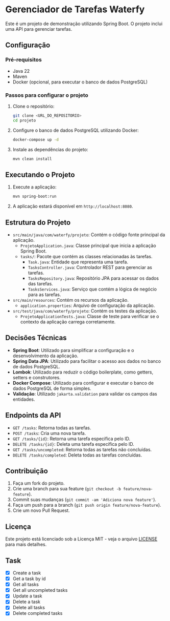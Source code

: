 # Gerenciador de Tarefas Waterfy

Este é um projeto de demonstração utilizando Spring Boot. O projeto inclui uma API para gerenciar tarefas.

## Configuração

### Pré-requisitos

- Java 22
- Maven
- Docker (opcional, para executar o banco de dados PostgreSQL)

### Passos para configurar o projeto

1. Clone o repositório:
    ```sh
    git clone <URL_DO_REPOSITORIO>
    cd projeto
    ```

2. Configure o banco de dados PostgreSQL utilizando Docker:
    ```sh
    docker-compose up -d
    ```

3. Instale as dependências do projeto:
    ```sh
    mvn clean install
    ```

## Executando o Projeto

1. Execute a aplicação:
    ```sh
    mvn spring-boot:run
    ```

2. A aplicação estará disponível em `http://localhost:8080`.

## Estrutura do Projeto

- `src/main/java/com/waterfy/projeto`: Contém o código fonte principal da aplicação.
  - `ProjetoApplication.java`: Classe principal que inicia a aplicação Spring Boot.
  - `tasks/`: Pacote que contém as classes relacionadas às tarefas.
    - `Task.java`: Entidade que representa uma tarefa.
    - `TasksController.java`: Controlador REST para gerenciar as tarefas.
    - `TasksRepository.java`: Repositório JPA para acessar os dados das tarefas.
    - `TasksServices.java`: Serviço que contém a lógica de negócio para as tarefas.
- `src/main/resources`: Contém os recursos da aplicação.
  - `application.properties`: Arquivo de configuração da aplicação.
- `src/test/java/com/waterfy/projeto`: Contém os testes da aplicação.
  - `ProjetoApplicationTests.java`: Classe de teste para verificar se o contexto da aplicação carrega corretamente.

## Decisões Técnicas

- **Spring Boot**: Utilizado para simplificar a configuração e o desenvolvimento da aplicação.
- **Spring Data JPA**: Utilizado para facilitar o acesso aos dados no banco de dados PostgreSQL.
- **Lombok**: Utilizado para reduzir o código boilerplate, como getters, setters e construtores.
- **Docker Compose**: Utilizado para configurar e executar o banco de dados PostgreSQL de forma simples.
- **Validação**: Utilizado `jakarta.validation` para validar os campos das entidades.

## Endpoints da API

- `GET /tasks`: Retorna todas as tarefas.
- `POST /tasks`: Cria uma nova tarefa.
- `GET /tasks/{id}`: Retorna uma tarefa específica pelo ID.
- `DELETE /tasks/{id}`: Deleta uma tarefa específica pelo ID.
- `GET /tasks/uncompleted`: Retorna todas as tarefas não concluídas.
- `DELETE /tasks/completed`: Deleta todas as tarefas concluídas.

## Contribuição

1. Faça um fork do projeto.
2. Crie uma branch para sua feature (`git checkout -b feature/nova-feature`).
3. Commit suas mudanças (`git commit -am 'Adiciona nova feature'`).
4. Faça um push para a branch (`git push origin feature/nova-feature`).
5. Crie um novo Pull Request.

## Licença

Este projeto está licenciado sob a Licença MIT - veja o arquivo [LICENSE](LICENSE) para mais detalhes.

## Task
- [x] Create a task
- [x] Get a task by id
- [x] Get all tasks
- [x] Get all uncompleted tasks
- [x] Update a task
- [x] Delete a task
- [x] Delete all tasks
- [x] Delete completed tasks